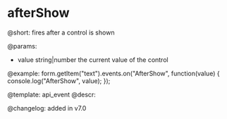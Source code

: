 afterShow
=============

@short: fires after a control is shown
 

@params:
- value     string|number     the current value of the control



@example:
form.getItem("text").events.on("AfterShow", function(value) {
    console.log("AfterShow", value);
});


@template: api_event
@descr:


@changelog: added in v7.0